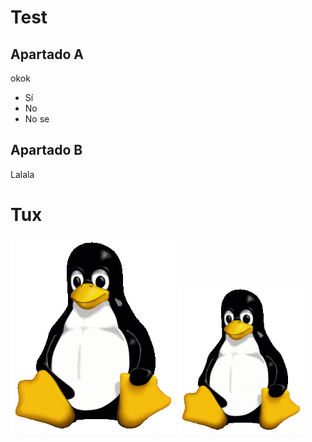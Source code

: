 # Test

## Apartado A
okok
- Sí
- No
- No se
## Apartado B
Lalala

# Tux

![Mascota de Linux](/Tux.png)
<img src="Tux.png" alt="drawing" width="200"/>
